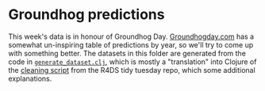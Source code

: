 # Groundhog predictions

This week's data is in honour of Groundhog Day. [Groundhogday.com](https://groundhog-day.com/predictions) has a somewhat un-inspiring table of predictions by year, so we'll try to come up with something better. The datasets in this folder are generated from the code in [`generate_dataset.clj`](generate_dataset.clj), which is mostly a "translation" into Clojure of the [cleaning script](https://github.com/rfordatascience/tidytuesday/tree/master/data/2024/2024-01-30#cleaning-script) from the R4DS tidy tuesday repo, which some additional explanations.
